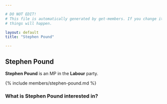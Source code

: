 ```yaml
---

# DO NOT EDIT!
# This file is automatically generated by get-members. If you change it, bad
# things will happen.

layout: default
title: "Stephen Pound"

---
```


## Stephen Pound

**Stephen Pound** is an MP in the **Labour** party.

{% include members/stephen-pound.md %}

### What is Stephen Pound interested in?


